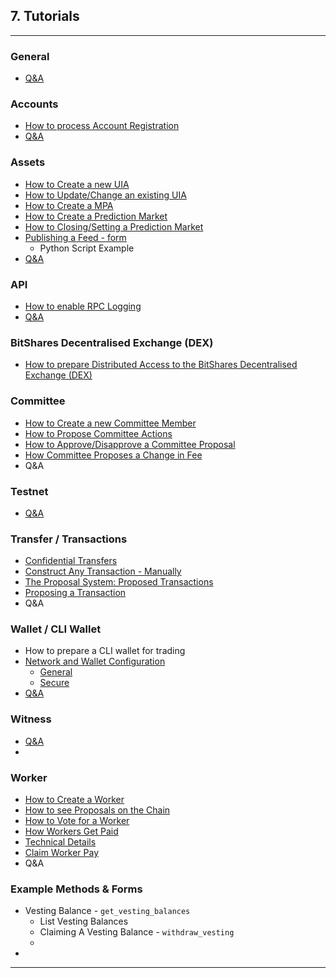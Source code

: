 ## 7. Tutorials

***
### General
- [Q&A](/source/tutorials/QA.md#contents)

### Accounts 
- [How to process Account Registration](/source/accounts/account_registration.md#account-registration)
- [Q&A](/source/tutorials/QA.md#accounts)

### Assets
- [How to Create a new UIA](/source/tutorials/assets_uia.md#how-to-create-a-new-uia)
- [How to Update/Change an existing UIA](/source/tutorials/assets_uia.md#how-to-updatechange-an-existing-uia)
- [How to Create a MPA](/source/tutorials/assets_mpa.md#how-to-create-a-mpa)
- [How to Create a Prediction Market](/source/tutorials/assets_pm.md#how-to-create-a-prediction-market)
- [How to Closing/Setting a Prediction Market](/source/tutorials/assets_pm.md#how-to-closingsetting-a-prediction-market
)
- [Publishing a Feed - form](/source/tutorials/assets_publish_feed.md#publishing-a-feed)
   - Python Script Example
- [Q&A](/source/tutorials/QA.md#assets)

### API
 - [How to enable RPC Logging](/source/apis/api_support.md#api-support)
 - [Q&A](/source/tutorials/QA.md#apis)

### BitShares Decentralised Exchange (DEX)
- [How to prepare Distributed Access to the BitShares Decentralised Exchange (DEX)](/source/tutorials/dex_distributed_access.md#distributed-access-to-the-bitshares-decentralised-exchange)

### Committee
- [How to Create a new Committee Member](/source/tutorials/committee_howto.md#how-to-creating-a-new-committee-member)
- [How to Propose Committee Actions](/source/tutorials/committee_howto.md#how-to-propose-committee-actions)
- [How to Approve/Disapprove a Committee Proposal](/source/tutorials/committee_howto.md#how-to-approvedisapprove-a-committee-proposal)
- [How Committee Proposes a Change in Fee](/source/tutorials/committee_howto.md#how-committee-proposes-a-change-in-fee)
- Q&A

### Testnet
- [Q&A](/source/tutorials/QA.md#testnet)


### Transfer / Transactions
- [Confidential Transfers](/source/tutorials/trn_confidential_transfer.md#confidential-trandfer)
- [Construct Any Transaction - Manually](/source/tutorials/trn_construct_transaction.md#construct-any-transaction---manually)
- [The Proposal System: Proposed Transactions](/source/tutorials/trn_proposed_transactions.md#proposed-transactions)
- [Proposing a Transaction](/source/tutorials/trn_propose_transaction.md#proposing-a-transaction)
- Q&A

### Wallet / CLI Wallet
- How to prepare a CLI wallet for trading
- [Network and Wallet Configuration](/source/wallet/wallet_network.md#network-and-wallet-configuration)
   - [General](/source/wallet/wallet_network.md#general-network-and-wallet-configuration)
   - [Secure](/source/wallet/wallet_network.md#secure-network-and-wallet-configuration)
- [Q&A](/source/tutorials/QA.md#wallet--cli-wallet)

### Witness
- [Q&A](/source/tutorials/QA.md#witness)
- 

### Worker
- [How to Create a Worker](/source/tutorials/worker_create.md#how-to-create-a-worker)
- [How to see Proposals on the Chain](/source/tutorials/worker_create.md#how-to-see-proposals-on-the-chain)
- [How to Vote for a Worker](/source/tutorials/worker_create.md#how-to-vote-for-a-worker)
- [How Workers Get Paid](/source/tutorials/worker_create.md#how-workers-get-paid)
- [Technical Details](/source/tutorials/worker_create.md#technical-details)
- [Claim Worker Pay](/source/tutorials/worker_pay_claim.md#claim-worker-pay)
- Q&A


### Example Methods & Forms

- Vesting Balance -  `get_vesting_balances`
   - List Vesting Balances
   - Claiming A Vesting Balance - `withdraw_vesting`
   - 
-

***
